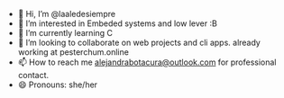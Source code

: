 - 👋 Hi, I’m @laaledesiempre
- 👀 I’m interested in Embeded systems and low lever :B
- 🌱 I’m currently learning C
- 💞️ I’m looking to collaborate on web projects and cli apps. already working at pesterchum.online
- 📫 How to reach me alejandrabotacura@outlook.com for professional contact.
- 😄 Pronouns: she/her


